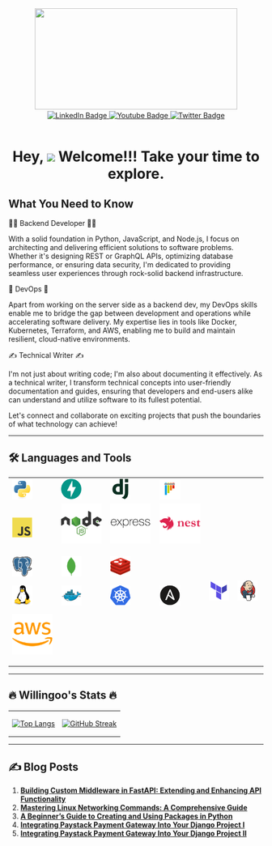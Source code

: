 <div id="header" align="center">
  <img src="https://media.giphy.com/media/L1R1tvI9svkIWwpVYr/giphy.gif" width="400" height="200"/>
  
  <div id="badges">
    <a href="https://www.linkedin.com/in/princewillingoo">
      <img src="https://img.shields.io/badge/LinkedIn-blue?style=for-the-badge&logo=linkedin&logoColor=white" alt="LinkedIn Badge"/>
    </a>
    <a href="#">
      <img src="https://img.shields.io/badge/YouTube-red?style=for-the-badge&logo=youtube&logoColor=white" alt="Youtube Badge"/>
    </a>
    <a href="https://twitter.com/princewillingoo">
      <img src="https://img.shields.io/badge/Twitter-blue?style=for-the-badge&logo=twitter&logoColor=white" alt="Twitter Badge"/>
    </a>
  </div>
  <img src="https://komarev.com/ghpvc/?username=princewilling&style=flat-square&color=blue" alt=""/>
  
  <h1>
    Hey,
    <img src="https://media.giphy.com/media/hvRJCLFzcasrR4ia7z/giphy.gif" width="40px"/>
    Welcome!!! Take your time to explore.
  </h1>
</div>

## What You Need to Know
👨‍💻 Backend Developer 👨‍💻

With a solid foundation in Python, JavaScript, and Node.js, I focus on architecting and delivering efficient solutions to software problems. Whether it's designing REST or GraphQL APIs, optimizing database performance, or ensuring data security, I'm dedicated to providing seamless user experiences through rock-solid backend infrastructure.

🔧 DevOps 🔧

Apart from working on the server side as a backend dev, my DevOps skills enable me to bridge the gap between development and operations while accelerating software delivery. My expertise lies in tools like Docker, Kubernetes, Terraform, and AWS, enabling me to build and maintain resilient, cloud-native environments.

✍️ Technical Writer ✍️

I'm not just about writing code; I'm also about documenting it effectively. As a technical writer, I transform technical concepts into user-friendly documentation and guides, ensuring that developers and end-users alike can understand and utilize software to its fullest potential.

Let's connect and collaborate on exciting projects that push the boundaries of what technology can achieve!

---
## :hammer_and_wrench: Languages and Tools
<div>
    <table style="width:100%">
        <tr>
            <td><img src="https://github.com/devicons/devicon/blob/master/icons/python/python-original.svg" title="Python" alt="Python" width="40" height="40"/>&nbsp;</td>
            <td> <img src="https://github.com/devicons/devicon/blob/master/icons/fastapi/fastapi-original.svg" title="fastapi" alt="fastapi" width="40" height="40"/>&nbsp;</td>
            <td> <img src="https://github.com/devicons/devicon/blob/master/icons/django/django-plain.svg" title="Django" alt="Django" width="40" height="40"/>&nbsp;</td>
            <td> <img src="https://github.com/devicons/devicon/blob/master/icons/pytest/pytest-original.svg" title="Pytest" alt="Pytest" width="40" height="40"/>&nbsp;</td>
        </tr>
        <tr>
            <td><img src="https://github.com/devicons/devicon/blob/master/icons/javascript/javascript-original.svg" title="JavaScript" alt="JavaScript" width="40" height="40"/>&nbsp;</td>
            <td><img src="https://github.com/devicons/devicon/blob/master/icons/nodejs/nodejs-original-wordmark.svg" title="Nodejs" alt="Nodejs" width="80" height="80"/>&nbsp;</td>
            <td><img src="https://github.com/devicons/devicon/blob/master/icons/express/express-original-wordmark.svg" title="ExpressJS" alt="ExpressJS" width="80" height="80"/>&nbsp;</td>
            <td> <img src="https://github.com/devicons/devicon/blob/master/icons/nestjs/nestjs-plain-wordmark.svg" title="NestJs" alt="NestJs" width="80" height="80"/>&nbsp;</td>
        </tr>
        <tr>
            <td> <img src="https://github.com/devicons/devicon/blob/master/icons/postgresql/postgresql-original.svg" title="Postgres" alt="Postgres" width="40" height="40"/>&nbsp;</td>
            <td> <img src="https://github.com/devicons/devicon/blob/master/icons/mongodb/mongodb-plain.svg" title="Mongodb" alt="Mongodb" width="40" height="40"/>&nbsp;</td>
            <td>  <img src="https://github.com/devicons/devicon/blob/master/icons/redis/redis-original.svg" title="Redis" alt="" width="40" height="40"/>&nbsp;</td>
        </tr>
        <tr>
            <td>  <img src="https://github.com/devicons/devicon/blob/master/icons/linux/linux-original.svg" title="Linux" alt="Linux" width="40" height="40"/>&nbsp;</td>
            <td>  <img src="https://github.com/devicons/devicon/blob/master/icons/docker/docker-original.svg" title="Docker" alt="Docker" width="40" height="40"/>&nbsp;</td>
            <td>  <img src="https://github.com/devicons/devicon/blob/master/icons/kubernetes/kubernetes-plain.svg" title="k9s" alt="k9s" width="40" height="40"/>&nbsp;</td>
            <td>  <img src="https://github.com/devicons/devicon/blob/master/icons/ansible/ansible-original.svg" title="ansible" alt="ansible" width="40" height="40"/>&nbsp;</td>
            <td>   <img src="https://github.com/devicons/devicon/blob/master/icons/terraform/terraform-original.svg" title="terraform" alt="terraform" width="40" height="40"/>&nbsp;</td>
            <td>  <img src="https://github.com/devicons/devicon/blob/master/icons/jenkins/jenkins-original.svg" title="jenkins" alt="jenkins" width="40" height="40"/>&nbsp;</td>
        </tr>
        <tr>
            <td>  <img src="https://github.com/devicons/devicon/blob/master/icons/amazonwebservices/amazonwebservices-plain-wordmark.svg" title="AWS" alt="AWS" width="80" height="80"/>&nbsp;</td>
        </tr>
    </table>
</div>

---

## :fire: Willingoo's Stats :fire:

<table style="width:100%">
  <tr>
    <td><p><a href="https://github.com/princewillingoo/github-readme-stats"><img src="https://github-readme-stats.vercel.app/api/top-langs/?username=princewillingoo&amp;hide=jupyter%20notebook,html,css,scss,dockerfile,makefile,mako,shell,gherkin&amp;theme=vision-friendly-dark" alt="Top Langs"></a></p></td>
    <td><p><a href="https://git.io/streak-stats"><img src="http://github-readme-streak-stats.herokuapp.com?user=princewillingoo&amp;theme=dark&amp;border_radius=5.4" alt="GitHub Streak"></a></p></td>
  </tr>
</table>

---

## :writing_hand: Blog Posts
1. <a href="https://semaphoreci.com/blog/custom-middleware-fastapi"><strong>Building Custom Middleware in FastAPI: Extending and Enhancing API Functionality</strong></a><br>
2. <a href="https://earthly.dev/blog/linux-network-commands/"><strong>Mastering Linux Networking Commands: A Comprehensive Guide</strong></a><br>
3. <a href="https://www.makeuseof.com/create-distribute-use-packages-in-python/"><strong>A Beginner’s Guide to Creating and Using Packages in Python</strong></a><br>
4. <a href="https://willingly.hashnode.dev/integrating-paystack-payment-gateway-with-django"><strong>Integrating Paystack Payment Gateway Into Your Django Project I</strong></a><br>
5. <a href="https://willingly.hashnode.dev/integrating-paystack-payment-gateway-with-django-ii"><strong>Integrating Paystack Payment Gateway Into Your Django Project II</strong></a><br>


